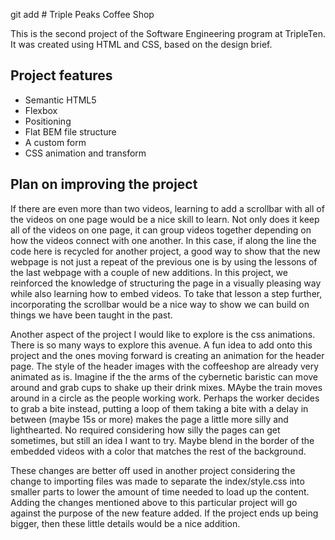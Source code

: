 git add # Triple Peaks Coffee Shop

This is the second project of the Software Engineering program at TripleTen. It was created using HTML and CSS, based on the design brief.

## Project features

- Semantic HTML5
- Flexbox
- Positioning
- Flat BEM file structure
- A custom form
- CSS animation and transform

## Plan on improving the project

If there are even more than two videos, learning to add a scrollbar with all of the videos on one page would be a nice skill to learn. Not only does it keep all of the videos on one page, it can group videos together depending on how the videos connect with one another. In this case, if along the line the code here is recycled for another project, a good way to show that the new webpage is not just a repeat of the previous one is by using the lessons of the last webpage with a couple of new additions. In this project, we reinforced the knowledge of structuring the page in a visually pleasing way while also learning how to embed videos. To take that lesson a step further, incorporating the scrollbar would be a nice way to show we can build on things we have been taught in the past.

Another aspect of the project I would like to explore is the css animations. There is so many ways to explore this avenue. A fun idea to add onto this project and the ones moving forward is creating an animation for the header page. The style of the header images with the coffeeshop are already very animated as is. Imagine if the the arms of the cybernetic baristic can move around and grab cups to shake up their drink mixes. MAybe the train moves around in a circle as the people working work. Perhaps the worker decides to grab a bite instead, putting a loop of them taking a bite with a delay in between (maybe 15s or more) makes the page a little more silly and lighthearted. No required considering how silly the pages can get sometimes, but still an idea I want to try. Maybe blend in the border of the embedded videos with a color that matches the rest of the background. 

These changes are better off used in another project considering the change to importing files was made to separate the index/style.css into smaller parts to lower the amount of time needed to load up the content. Adding the changes mentioned above to this particular project will go against the purpose of the new feature added. If the project ends up being bigger, then these little details would be a nice addition.

